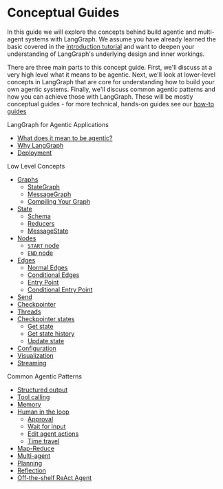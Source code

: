 # Conceptual Guides

In this guide we will explore the concepts behind build agentic and multi-agent systems with LangGraph. We assume you have already learned the basic covered in the [introduction tutorial](https://langchain-ai.github.io/langgraph/tutorials/introduction) and want to deepen your understanding of LangGraph's underlying design and inner workings.

There are three main parts to this concept guide. First, we'll discuss at a very high level what it means to be agentic. Next, we'll look at lower-level concepts in LangGraph that are core for understanding how to build your own agentic systems. Finally, we'll discuss common agentic patterns and how you can achieve those with LangGraph. These will be mostly conceptual guides - for more technical, hands-on guides see our [how-to guides](https://langchain-ai.github.io/langgraph/how-tos/)


LangGraph for Agentic Applications

- [What does it mean to be agentic?](high_level.md#what-does-it-mean-to-be-agentic)
- [Why LangGraph](high_level.md#why-langgraph)
- [Deployment](high_level.md#deployment)

Low Level Concepts

- [Graphs](low_level.md#graphs)
    - [StateGraph](low_level.md#stategraph)
    - [MessageGraph](low_level.md#messagegraph)
    - [Compiling Your Graph](low_level.md#compiling-your-graph)
- [State](low_level.md#state)
    - [Schema](low_level.md#schema)
    - [Reducers](low_level.md#reducers)
    - [MessageState](low_level.md#messagestate)
- [Nodes](low_level.md#nodes)
    - [`START` node](low_level.md#start-node)
    - [`END` node](low_level.md#end-node)
- [Edges](low_level.md#edges)
    - [Normal Edges](low_level.md#normal-edges)
    - [Conditional Edges](low_level.md#conditional-edges)
    - [Entry Point](low_level.md#entry-point)
    - [Conditional Entry Point](low_level.md#conditional-entry-point)
- [Send](low_level.md#send)
- [Checkpointer](low_level.md#checkpointer)
- [Threads](low_level.md#threads)
- [Checkpointer states](low_level.md#checkpointer-state)
    - [Get state](low_level.md#get-state)
    - [Get state history](low_level.md#get-state-history)
    - [Update state](low_level.md#update-state)
- [Configuration](low_level.md#configuration)
- [Visualization](low_level.md#visualization)
- [Streaming](low_level.md#streaming)

Common Agentic Patterns

- [Structured output](agentic_concepts.md#structured-output)
- [Tool calling](agentic_concepts.md#tool-calling)
- [Memory](agentic_concepts.md#memory)
- [Human in the loop](agentic_concepts.md#human-in-the-loop)
    - [Approval](agentic_concepts.md#approval)
    - [Wait for input](agentic_concepts.md#wait-for-input)
    - [Edit agent actions](agentic_concepts.md#edit-agent-actions)
    - [Time travel](agentic_concepts.md#time-travel)
- [Map-Reduce](agentic_concepts.md#map-reduce)
- [Multi-agent](agentic_concepts.md#multi-agent)
- [Planning](agentic_concepts.md#planning)
- [Reflection](agentic_concepts.md#reflection)
- [Off-the-shelf ReAct Agent](agentic_concepts.md#react-agent)
